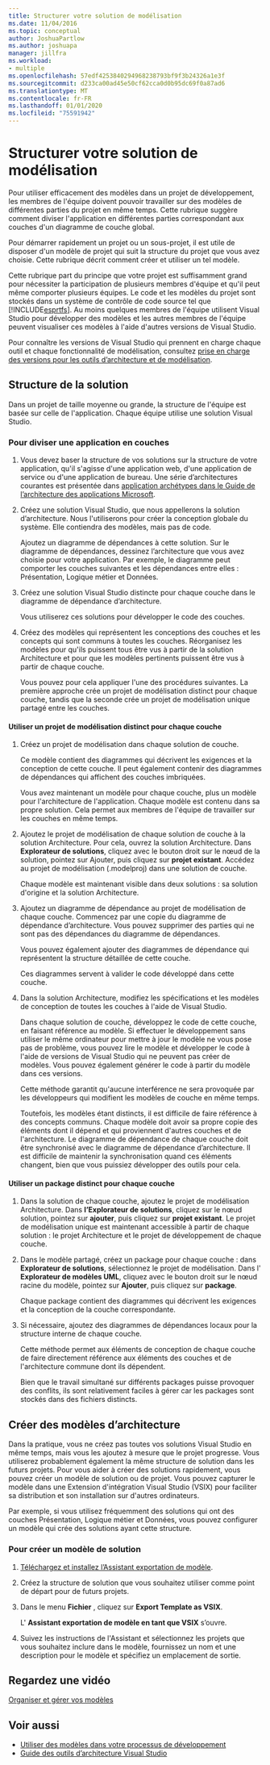 ```yaml
---
title: Structurer votre solution de modélisation
ms.date: 11/04/2016
ms.topic: conceptual
author: JoshuaPartlow
ms.author: joshuapa
manager: jillfra
ms.workload:
- multiple
ms.openlocfilehash: 57edf4253840294968238793bf9f3b24326a1e3f
ms.sourcegitcommit: d233ca00ad45e50cf62cca0d0b95dc69f0a87ad6
ms.translationtype: MT
ms.contentlocale: fr-FR
ms.lasthandoff: 01/01/2020
ms.locfileid: "75591942"
---
```

# <a name="structure-your-modeling-solution"></a>Structurer votre solution de modélisation

Pour utiliser efficacement des modèles dans un projet de développement, les membres de l'équipe doivent pouvoir travailler sur des modèles de différentes parties du projet en même temps. Cette rubrique suggère comment diviser l'application en différentes parties correspondant aux couches d'un diagramme de couche global.

Pour démarrer rapidement un projet ou un sous-projet, il est utile de disposer d'un modèle de projet qui suit la structure du projet que vous avez choisie. Cette rubrique décrit comment créer et utiliser un tel modèle.

Cette rubrique part du principe que votre projet est suffisamment grand pour nécessiter la participation de plusieurs membres d'équipe et qu'il peut même comporter plusieurs équipes. Le code et les modèles du projet sont stockés dans un système de contrôle de code source tel que [!INCLUDE[esprtfs](../code-quality/includes/esprtfs_md.md)]. Au moins quelques membres de l'équipe utilisent Visual Studio pour développer des modèles et les autres membres de l'équipe peuvent visualiser ces modèles à l'aide d'autres versions de Visual Studio.

Pour connaître les versions de Visual Studio qui prennent en charge chaque outil et chaque fonctionnalité de modélisation, consultez [prise en charge des versions pour les outils d’architecture et de modélisation](../modeling/what-s-new-for-design-in-visual-studio.md#VersionSupport).

## <a name="solution-structure"></a>Structure de la solution

Dans un projet de taille moyenne ou grande, la structure de l'équipe est basée sur celle de l'application. Chaque équipe utilise une solution Visual Studio.

### <a name="to-divide-an-application-into-layers"></a>Pour diviser une application en couches

1. Vous devez baser la structure de vos solutions sur la structure de votre application, qu'il s'agisse d'une application web, d'une application de service ou d'une application de bureau. Une série d’architectures courantes est présentée dans [application archétypes dans le Guide de l’architecture des applications Microsoft](/previous-versions/msp-n-p/ee658107(v=pandp.10)).

2. Créez une solution Visual Studio, que nous appellerons la solution d’architecture. Nous l'utiliserons pour créer la conception globale du système. Elle contiendra des modèles, mais pas de code.

   Ajoutez un diagramme de dépendances à cette solution. Sur le diagramme de dépendances, dessinez l’architecture que vous avez choisie pour votre application. Par exemple, le diagramme peut comporter les couches suivantes et les dépendances entre elles : Présentation, Logique métier et Données.

4. Créez une solution Visual Studio distincte pour chaque couche dans le diagramme de dépendance d’architecture.

   Vous utiliserez ces solutions pour développer le code des couches.

5. Créez des modèles qui représentent les conceptions des couches et les concepts qui sont communs à toutes les couches. Réorganisez les modèles pour qu'ils puissent tous être vus à partir de la solution Architecture et pour que les modèles pertinents puissent être vus à partir de chaque couche.

   Vous pouvez pour cela appliquer l'une des procédures suivantes. La première approche crée un projet de modélisation distinct pour chaque couche, tandis que la seconde crée un projet de modélisation unique partagé entre les couches.

#### <a name="use-a-separate-modeling-project-for-each-layer"></a>Utiliser un projet de modélisation distinct pour chaque couche

1. Créez un projet de modélisation dans chaque solution de couche.

   Ce modèle contient des diagrammes qui décrivent les exigences et la conception de cette couche. Il peut également contenir des diagrammes de dépendances qui affichent des couches imbriquées.

   Vous avez maintenant un modèle pour chaque couche, plus un modèle pour l'architecture de l'application. Chaque modèle est contenu dans sa propre solution. Cela permet aux membres de l'équipe de travailler sur les couches en même temps.

2. Ajoutez le projet de modélisation de chaque solution de couche à la solution Architecture. Pour cela, ouvrez la solution Architecture. Dans **Explorateur de solutions**, cliquez avec le bouton droit sur le nœud de la solution, pointez sur Ajouter, puis cliquez sur **projet existant**. Accédez au projet de modélisation (.modelproj) dans une solution de couche.

   Chaque modèle est maintenant visible dans deux solutions : sa solution d'origine et la solution Architecture.

3. Ajoutez un diagramme de dépendance au projet de modélisation de chaque couche. Commencez par une copie du diagramme de dépendance d’architecture. Vous pouvez supprimer des parties qui ne sont pas des dépendances du diagramme de dépendances.

   Vous pouvez également ajouter des diagrammes de dépendance qui représentent la structure détaillée de cette couche.

   Ces diagrammes servent à valider le code développé dans cette couche.

4. Dans la solution Architecture, modifiez les spécifications et les modèles de conception de toutes les couches à l'aide de Visual Studio.

   Dans chaque solution de couche, développez le code de cette couche, en faisant référence au modèle. Si effectuer le développement sans utiliser le même ordinateur pour mettre à jour le modèle ne vous pose pas de problème, vous pouvez lire le modèle et développer le code à l'aide de versions de Visual Studio qui ne peuvent pas créer de modèles. Vous pouvez également générer le code à partir du modèle dans ces versions.

   Cette méthode garantit qu'aucune interférence ne sera provoquée par les développeurs qui modifient les modèles de couche en même temps.

   Toutefois, les modèles étant distincts, il est difficile de faire référence à des concepts communs. Chaque modèle doit avoir sa propre copie des éléments dont il dépend et qui proviennent d'autres couches et de l'architecture. Le diagramme de dépendance de chaque couche doit être synchronisé avec le diagramme de dépendance d’architecture. Il est difficile de maintenir la synchronisation quand ces éléments changent, bien que vous puissiez développer des outils pour cela.

#### <a name="use-a-separate-package-for-each-layer"></a>Utiliser un package distinct pour chaque couche

1. Dans la solution de chaque couche, ajoutez le projet de modélisation Architecture. Dans **l’Explorateur de solutions**, cliquez sur le nœud solution, pointez sur **ajouter**, puis cliquez sur **projet existant**. Le projet de modélisation unique est maintenant accessible à partir de chaque solution : le projet Architecture et le projet de développement de chaque couche.

2. Dans le modèle partagé, créez un package pour chaque couche : dans **Explorateur de solutions**, sélectionnez le projet de modélisation. Dans l' **Explorateur de modèles UML**, cliquez avec le bouton droit sur le nœud racine du modèle, pointez sur **Ajouter**, puis cliquez sur **package**.

   Chaque package contient des diagrammes qui décrivent les exigences et la conception de la couche correspondante.

3. Si nécessaire, ajoutez des diagrammes de dépendances locaux pour la structure interne de chaque couche.

   Cette méthode permet aux éléments de conception de chaque couche de faire directement référence aux éléments des couches et de l'architecture commune dont ils dépendent.

   Bien que le travail simultané sur différents packages puisse provoquer des conflits, ils sont relativement faciles à gérer car les packages sont stockés dans des fichiers distincts.

## <a name="create-architecture-templates"></a>Créer des modèles d’architecture

Dans la pratique, vous ne créez pas toutes vos solutions Visual Studio en même temps, mais vous les ajoutez à mesure que le projet progresse. Vous utiliserez probablement également la même structure de solution dans les futurs projets. Pour vous aider à créer des solutions rapidement, vous pouvez créer un modèle de solution ou de projet. Vous pouvez capturer le modèle dans une Extension d'intégration Visual Studio (VSIX) pour faciliter sa distribution et son installation sur d'autres ordinateurs.

Par exemple, si vous utilisez fréquemment des solutions qui ont des couches Présentation, Logique métier et Données, vous pouvez configurer un modèle qui crée des solutions ayant cette structure.

### <a name="to-create-a-solution-template"></a>Pour créer un modèle de solution

1. [Téléchargez et installez l’Assistant exportation de modèle](https://marketplace.visualstudio.com/items?itemName=VisualStudioProductTeam.ExportTemplateWizard).

2. Créez la structure de solution que vous souhaitez utiliser comme point de départ pour de futurs projets.

3. Dans le menu **Fichier** , cliquez sur **Export Template as VSIX**.

   L' **Assistant exportation de modèle en tant que VSIX** s’ouvre.

4. Suivez les instructions de l'Assistant et sélectionnez les projets que vous souhaitez inclure dans le modèle, fournissez un nom et une description pour le modèle et spécifiez un emplacement de sortie.

## <a name="watch-a-video"></a>Regardez une vidéo

[Organiser et gérer vos modèles](https://channel9.msdn.com/blogs/clinted/uml-with-vs-2010-part-9-organizing-and-managing-your-models)

## <a name="see-also"></a>Voir aussi

- [Utiliser des modèles dans votre processus de développement](../modeling/use-models-in-your-development-process.md)
- [Guide des outils d’architecture Visual Studio](../modeling/visual-studio-architecture-tooling-guidance.md)
